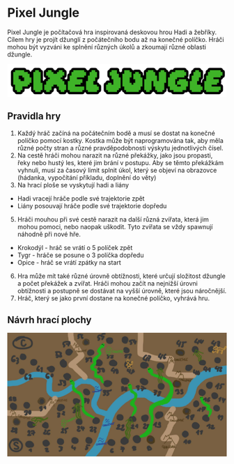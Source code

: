 # Pixel Jungle
Pixel Jungle je počítačová hra inspirovaná deskovou hrou Hadi a žebříky. Cílem hry je projít džunglí z počátečního bodu až na konečné políčko. Hráči mohou být vyzváni ke splnění různých úkolů a zkoumají různé oblasti džungle.

![Logo](https://github.com/pslib-cz/2022l4web-app-mockup-AlanFabik/blob/main/logo.png)

## Pravidla hry
1. Každý hráč začíná na počátečním bodě a musí se dostat na konečné políčko pomocí kostky. Kostka může být naprogramována tak, aby měla různé počty stran a různé pravděpodobnosti výskytu jednotlivých čísel.
2. Na cestě hráči mohou narazit na různé překážky, jako jsou propasti, řeky nebo hustý les, které jim brání v postupu. Aby se těmto překážkám vyhnuli, musí za časový limit splnit úkol, který se objeví na obrazovce (hádanka, vypočítání příkladu, doplnění do věty)
3. Na hrací ploše se vyskytují hadi a liány
- Hadi vracejí hráče podle své trajektorie zpět
- Liány posouvají hráče podle své trajektorie dopředu
5. Hráči mouhou při své cestě narazit na další různá zvířata, která jim mohou pomoci, nebo naopak uškodit. Tyto zvířata se vždy spawnují náhodně při nové hře.
- Krokodýl - hráč se vrátí o 5 políček zpět
- Tygr - hráče se posune o 3 políčka dopředu
- Opice - hráč se vrátí zpátky na start
6. Hra může mít také různé úrovně obtížnosti, které určují složitost džungle a počet překážek a zvířat. Hráči mohou začít na nejnižší úrovni obtížnosti a postupně se dostávat na vyšší úrovně, které jsou náročnější.
7. Hráč, který se jako první dostane na konečné políčko, vyhrává hru.

## Návrh hrací plochy
![Návrh](https://github.com/pslib-cz/2022l4web-app-mockup-AlanFabik/blob/main/n%C3%A1vrh-hrac%C3%AD-plocha.jpg)
